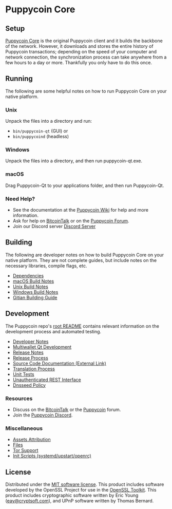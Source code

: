 Puppycoin Core
=============

Setup
---------------------
[Puppycoin Core](http://puppycoin.org/wallet) is the original Puppycoin client and it builds the backbone of the network. However, it downloads and stores the entire history of Puppycoin transactions; depending on the speed of your computer and network connection, the synchronization process can take anywhere from a few hours to a day or more. Thankfully you only have to do this once.

Running
---------------------
The following are some helpful notes on how to run Puppycoin Core on your native platform.

### Unix

Unpack the files into a directory and run:

- `bin/puppycoin-qt` (GUI) or
- `bin/puppycoind` (headless)

### Windows

Unpack the files into a directory, and then run puppycoin-qt.exe.

### macOS

Drag Puppycoin-Qt to your applications folder, and then run Puppycoin-Qt.

### Need Help?

* See the documentation at the [Puppycoin Wiki](https://github.com/Puppycoin-Project/Puppycoin/wiki)
for help and more information.
* Ask for help on [BitcoinTalk](https://bitcointalk.org/index.php?topic=1262920.0) or on the [Puppycoin Forum](http://forum.puppycoin.org/).
* Join our Discord server [Discord Server](https://discord.puppycoin.org)

Building
---------------------
The following are developer notes on how to build Puppycoin Core on your native platform. They are not complete guides, but include notes on the necessary libraries, compile flags, etc.

- [Dependencies](dependencies.md)
- [macOS Build Notes](build-osx.md)
- [Unix Build Notes](build-unix.md)
- [Windows Build Notes](build-windows.md)
- [Gitian Building Guide](gitian-building.md)

Development
---------------------
The Puppycoin repo's [root README](/README.md) contains relevant information on the development process and automated testing.

- [Developer Notes](developer-notes.md)
- [Multiwallet Qt Development](multiwallet-qt.md)
- [Release Notes](release-notes.md)
- [Release Process](release-process.md)
- [Source Code Documentation (External Link)](https://www.fuzzbawls.pw/puppycoin/doxygen/)
- [Translation Process](translation_process.md)
- [Unit Tests](unit-tests.md)
- [Unauthenticated REST Interface](REST-interface.md)
- [Dnsseed Policy](dnsseed-policy.md)

### Resources
* Discuss on the [BitcoinTalk](https://bitcointalk.org/index.php?topic=1262920.0) or the [Puppycoin](http://forum.puppycoin.org/) forum.
* Join the [Puppycoin Discord](https://discord.puppycoin.org).

### Miscellaneous
- [Assets Attribution](assets-attribution.md)
- [Files](files.md)
- [Tor Support](tor.md)
- [Init Scripts (systemd/upstart/openrc)](init.md)

License
---------------------
Distributed under the [MIT software license](/COPYING).
This product includes software developed by the OpenSSL Project for use in the [OpenSSL Toolkit](https://www.openssl.org/). This product includes
cryptographic software written by Eric Young ([eay@cryptsoft.com](mailto:eay@cryptsoft.com)), and UPnP software written by Thomas Bernard.
